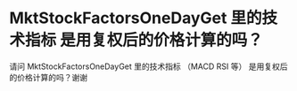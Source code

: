 # MktStockFactorsOneDayGet 里的技术指标 是用复权后的价格计算的吗？

请问 MktStockFactorsOneDayGet 里的技术指标 （MACD RSI 等）
是用复权后的价格计算的吗？谢谢